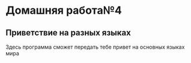 # Домашняя работа№4
## Приветствие на разных языках
<p>Здесь программа сможет передать тебе привет на основных языках мира</p>